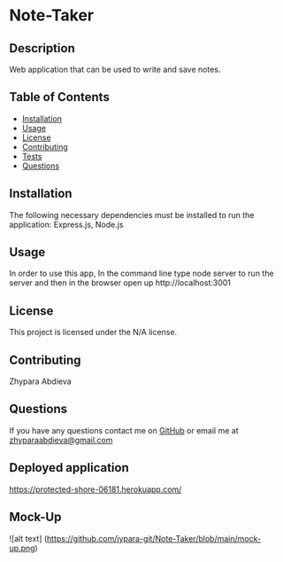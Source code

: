 # Note-Taker
  
  ## Description
  Web application that can be used to write and save notes.
  ## Table of Contents
  * [Installation](#installation)
  * [Usage](#usage)
  * [License](#license)
  * [Contributing](#contributing)
  * [Tests](#tests)
  * [Questions](#questions)
  ## Installation
  The following necessary dependencies must be installed to run the application: 
  Express.js, Node.js
  ## Usage
  In order to use this app,
   In the command line type node server to run the server and then in the browser open up http://localhost:3001 
  ## License
  This project is licensed under the N/A license.
  ## Contributing
  Zhypara Abdieva
  ## Questions
  If you have any questions contact me on [GitHub](https://github.com/jypara-git)
  or email me at zhyparaabdieva@gmail.com
  ## Deployed application
  https://protected-shore-06181.herokuapp.com/
  ## Mock-Up
  ![alt text] (https://github.com/jypara-git/Note-Taker/blob/main/mock-up.png)
